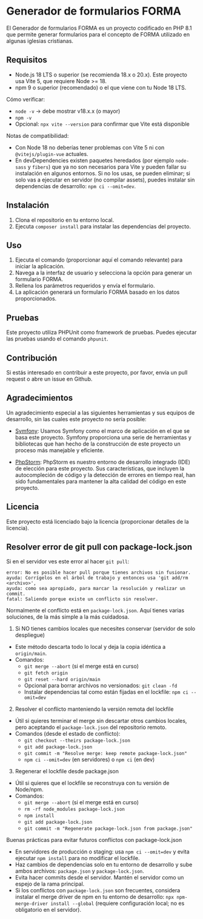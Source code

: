 # Generador de formularios FORMA

El Generador de formularios FORMA es un proyecto codificado en PHP 8.1 que permite generar formularios para el concepto de FORMA utilizado en algunas iglesias cristianas.

## Requisitos

- Node.js 18 LTS o superior (se recomienda 18.x o 20.x). Este proyecto usa Vite 5, que requiere Node >= 18.
- npm 9 o superior (recomendado) o el que viene con tu Node 18 LTS.

Cómo verificar:
- `node -v` → debe mostrar v18.x.x (o mayor)
- `npm -v`
- Opcional: `npx vite --version` para confirmar que Vite está disponible

Notas de compatibilidad:
- Con Node 18 no deberías tener problemas con Vite 5 ni con `@vitejs/plugin-vue` actuales.
- En devDependencies existen paquetes heredados (por ejemplo `node-sass` y `fibers`) que ya no son necesarios para Vite y pueden fallar su instalación en algunos entornos. Si no los usas, se pueden eliminar; si solo vas a ejecutar en servidor (no compilar assets), puedes instalar sin dependencias de desarrollo: `npm ci --omit=dev`.

## Instalación

1. Clona el repositorio en tu entorno local.
2. Ejecuta `composer install` para instalar las dependencias del proyecto.

## Uso

1. Ejecuta el comando (proporcionar aquí el comando relevante) para iniciar la aplicación.
2. Navega a la interfaz de usuario y selecciona la opción para generar un formulario FORMA.
3. Rellena los parámetros requeridos y envía el formulario.
4. La aplicación generará un formulario FORMA basado en los datos proporcionados.

## Pruebas

Este proyecto utiliza PHPUnit como framework de pruebas. Puedes ejecutar las pruebas usando el comando `phpunit`.

## Contribución

Si estás interesado en contribuir a este proyecto, por favor, envía un pull request o abre un issue en Github.

## Agradecimientos

Un agradecimiento especial a las siguientes herramientas y sus equipos de desarrollo, sin las cuales este proyecto no sería posible:

- [Symfony](https://symfony.com): Usamos Symfony como el marco de aplicación en el que se basa este proyecto. Symfony proporciona una serie de herramientas y bibliotecas que han hecho de la construcción de este proyecto un proceso más manejable y eficiente.

- [PhpStorm](https://www.jetbrains.com/phpstorm): PhpStorm es nuestro entorno de desarrollo integrado (IDE) de elección para este proyecto. Sus características, que incluyen la autocompleción de código y la detección de errores en tiempo real, han sido fundamentales para mantener la alta calidad del código en este proyecto.

## Licencia

Este proyecto está licenciado bajo la licencia (proporcionar detalles de la licencia).

## Resolver error de git pull con package-lock.json

Si en el servidor ves este error al hacer `git pull`:

```
error: No es posible hacer pull porque tienes archivos sin fusionar.
ayuda: Corrígelos en el árbol de trabajo y entonces usa 'git add/rm <archivo>',
ayuda: como sea apropiado, para marcar la resolución y realizar un commit.
fatal: Saliendo porque existe un conflicto sin resolver.
```

Normalmente el conflicto está en `package-lock.json`. Aquí tienes varias soluciones, de la más simple a la más cuidadosa.

1) Si NO tienes cambios locales que necesites conservar (servidor de solo despliegue)
- Este método descarta todo lo local y deja la copia idéntica a `origin/main`.
- Comandos:
  - `git merge --abort` (si el merge está en curso)
  - `git fetch origin`
  - `git reset --hard origin/main`
  - Opcional para borrar archivos no versionados: `git clean -fd`
  - Instalar dependencias tal como están fijadas en el lockfile: `npm ci --omit=dev`

2) Resolver el conflicto manteniendo la versión remota del lockfile
- Útil si quieres terminar el merge sin descartar otros cambios locales, pero aceptando el `package-lock.json` del repositorio remoto.
- Comandos (desde el estado de conflicto):
  - `git checkout --theirs package-lock.json`
  - `git add package-lock.json`
  - `git commit -m "Resolve merge: keep remote package-lock.json"`
  - `npm ci --omit=dev` (en servidores) o `npm ci` (en dev)

3) Regenerar el lockfile desde package.json
- Útil si quieres que el lockfile se reconstruya con tu versión de Node/npm.
- Comandos:
  - `git merge --abort` (si el merge está en curso)
  - `rm -rf node_modules package-lock.json`
  - `npm install`
  - `git add package-lock.json`
  - `git commit -m "Regenerate package-lock.json from package.json"`

Buenas prácticas para evitar futuros conflictos con package-lock.json
- En servidores de producción o staging: usa `npm ci --omit=dev` y evita ejecutar `npm install` para no modificar el lockfile.
- Haz cambios de dependencias solo en tu entorno de desarrollo y sube ambos archivos: `package.json` y `package-lock.json`.
- Evita hacer commits desde el servidor. Mantén el servidor como un espejo de la rama principal.
- Si los conflictos con `package-lock.json` son frecuentes, considera instalar el merge driver de npm en tu entorno de desarrollo: `npx npm-merge-driver install --global` (requiere configuración local; no es obligatorio en el servidor).
